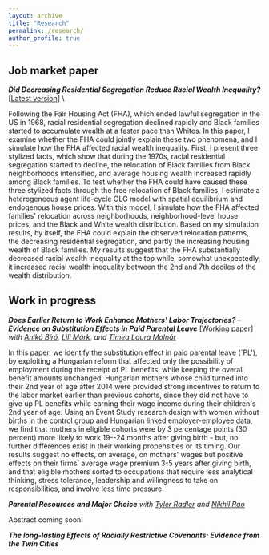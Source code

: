 ```yaml
---
layout: archive
title: "Research"
permalink: /research/
author_profile: true
---
```


## Job market paper

***Did Decreasing Residential Segregation Reduce Racial Wealth Inequality?*** [[Latest version][jmp]] \

Following the Fair Housing Act (FHA), which ended lawful segregation in the US in 1968, racial residential segregation declined rapidly and Black families started to accumulate wealth at a faster pace than Whites. In this paper, I examine whether the FHA could jointly explain these two phenomena, and I simulate how the FHA affected racial wealth inequality. First, I present three stylized facts, which show that during the 1970s, racial residential segregation started to decline, the relocation of Black families from Black neighborhoods intensified, and average housing wealth increased rapidly among Black families. To test whether the FHA could have caused these three stylized facts through the free relocation of Black families, I estimate a heterogeneous agent life-cycle OLG model with spatial equilibrium and endogenous house prices. With this model, I simulate how the FHA affected families' relocation across neighborhoods, neighborhood-level house prices, and the Black and White wealth distribution. Based on my simulation results, by itself, the FHA could explain the observed relocation patterns, the decreasing residential segregation, and partly the increasing housing wealth of Black families. My results suggest that the FHA substantially decreased racial wealth inequality at the top while, somewhat unexpectedly, it increased racial wealth inequality between the 2nd and 7th deciles of the wealth distribution. 

## Work in progress

***Does Earlier Return to Work Enhance Mothers' Labor Trajectories? – Evidence on Substitution Effects in Paid Parental Leave*** [[Working paper][gyed_extra]]\
_with [Anikó Bíró](https://sites.google.com/site/aniko17biro/), [Lili Márk](https://economics.ceu.edu/people/lili-mark), and [Tímea Laura Molnár](https://timea-laura-molnar.com/)_

In this paper, we identify the substitution effect in paid parental leave (`PL'), by exploiting a Hungarian reform that affected only the possibility of employment during the receipt of PL benefits, while keeping the overall benefit amounts unchanged. Hungarian mothers whose child turned into their 2nd year of age after 2014 were provided strong incentives to return to the labor market earlier than previous cohorts, since they did not have to give up PL benefits while earning their wage income during their children's 2nd year of age. Using an Event Study research design with women without births in the control group and Hungarian linked employer-employee data, we find that mothers in eligible cohorts were  by 3 percentage points (30 percent) more likely to work 19--24 months after giving birth - but, no further differences exist in their working propensities or its timing. Our results suggest no effects, on average, on mothers' wages but positive effects on their firms' average wage premium 3-5 years after giving birth, and that eligible mothers sorted to occupations that require less analytical thinking, stress tolerance, leadership and willingness to take on responsibilities, and involve less time pressure.

***Parental Resources and Major Choice*** 
_with [Tyler Radler](https://tradler.github.io/) and [Nikhil Rao](https://sites.google.com/view/nikhil-rao/)_

Abstract coming soon!

***The long-lasting Effects of Racially Restrictive Covenants: Evidence from the Twin Cities*** 

[jmp]: ../files/zsigmond_palvolgyi_jmp.pdf
[gyed_extra]: ../files/hungarian_parental_leave_paper.pdf